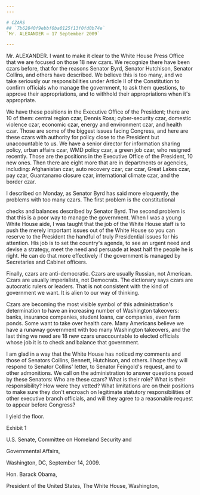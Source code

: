 ```yaml
---
---

# CZARS
## `7b62840f9ebbf0ba0125f13f0fd0b74e`
`Mr. ALEXANDER — 17 September 2009`

---
```



Mr. ALEXANDER. I want to make it clear to the White House Press 
Office that we are focused on those 18 new czars. We recognize there 
have been czars before, that for the reasons Senator Byrd, Senator 
Hutchison, Senator Collins, and others have described. We believe this 
is too many, and we take seriously our responsibilities under Article 
II of the Constitution to confirm officials who manage the government, 
to ask them questions, to approve their appropriations, and to withhold 
their appropriations when it's appropriate.

We have these positions in the Executive Office of the President; 
there are 10 of them: central region czar, Dennis Ross; cyber-security 
czar, domestic violence czar, economic czar, energy and environment 
czar, and health czar. Those are some of the biggest issues facing 
Congress, and here are these czars with authority for policy close to 
the President but unaccountable to us. We have a senior director for 
information sharing policy, urban affairs czar, WMD policy czar, a 
green job czar, who resigned recently. Those are the positions in the 
Executive Office of the President, 10 new ones. Then there are eight 
more that are in departments or agencies, including: Afghanistan czar, 
auto recovery czar, car czar, Great Lakes czar, pay czar, Guantanamo 
closure czar, international climate czar, and the border czar.

I described on Monday, as Senator Byrd has said more eloquently, the 
problems with too many czars. The first problem is the constitutional


checks and balances described by Senator Byrd. The second problem is 
that this is a poor way to manage the government. When I was a young 
White House aide, I was taught that the job of the White House staff is 
to push the merely important issues out of the White House so you can 
reserve to the President the handful of truly Presidential issues for 
his attention. His job is to set the country's agenda, to see an urgent 
need and devise a strategy, meet the need and persuade at least half 
the people he is right. He can do that more effectively if the 
government is managed by Secretaries and Cabinet officers.

Finally, czars are anti-democratic. Czars are usually Russian, not 
American. Czars are usually imperialists, not Democrats. The dictionary 
says czars are autocratic rulers or leaders. That is not consistent 
with the kind of government we want. It is alien to our way of 
thinking.

Czars are becoming the most visible symbol of this administration's 
determination to have an increasing number of Washington takeovers: 
banks, insurance companies, student loans, car companies, even farm 
ponds. Some want to take over health care. Many Americans believe we 
have a runaway government with too many Washington takeovers, and the 
last thing we need are 18 new czars unaccountable to elected officials 
whose job it is to check and balance that government.

I am glad in a way that the White House has noticed my comments and 
those of Senators Collins, Bennett, Hutchison, and others. I hope they 
will respond to Senator Collins' letter, to Senator Feingold's request, 
and to other admonitions. We call on the administration to answer 
questions posed by these Senators: Who are these czars? What is their 
role? What is their responsibility? How were they vetted? What 
limitations are on their positions to make sure they don't encroach on 
legitimate statutory responsibilities of other executive branch 
officials, and will they agree to a reasonable request to appear before 
Congress?

I yield the floor.
















 Exhibit 1





 U.S. Senate, Committee on Homeland Security and 





 Governmental Affairs,















 Washington, DC, September 14, 2009.


 Hon. Barack Obama,


 President of the United States, The White House, Washington, 